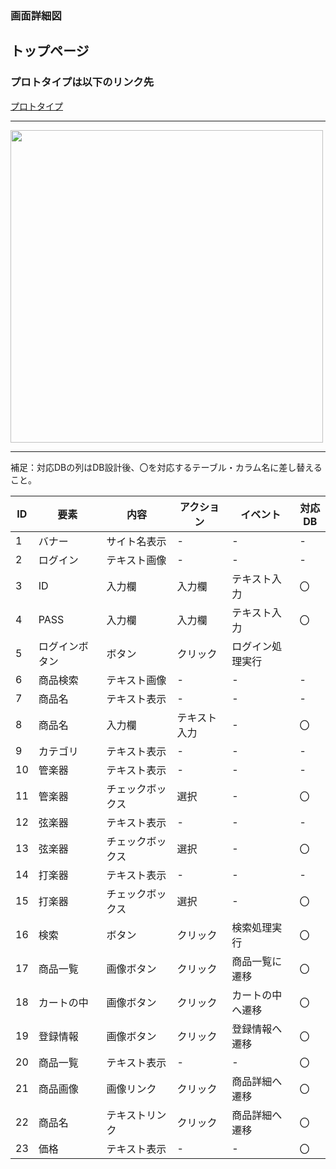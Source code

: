 ### 画面詳細図
## トップページ
### プロトタイプは以下のリンク先
[プロトタイプ](https://www.figma.com/file/M4AkxkyAofkF7tZel6BsWa/Untitled?node-id=0%3A1)
*****
<img src="../img/toppage.png" width="500">

*****
補足：対応DBの列はDB設計後、〇を対応するテーブル・カラム名に差し替えること。

| ID | 要素          | 内容     | アクション | イベント        | 対応DB |
|----|--------------|-----------|----------|----------------|--------|
|1   |バナー        |サイト名表示|-          |-               |-       |
|2   |ログイン      |テキスト画像|-          |-               |-       |
|3   |ID           |入力欄      |入力欄      |テキスト入力    |〇     |
|4   |PASS         |入力欄      |入力欄      |テキスト入力     |〇     |
|5   |ログインボタン|ボタン       |クリック    |ログイン処理実行|         |
|6   |商品検索　　　|テキスト画像　|-          |-              |-        |
|7   |商品名　　　　|テキスト表示　|-          |-              |-        |
|8   |商品名　　　　|入力欄　　　　|テキスト入力|-              |〇        |
|9   |カテゴリ　　　|テキスト表示　|-          |-              |-        |
|10  |管楽器　 　　 |テキスト表示　|-          |-              |-        |
|11  |管楽器　 　　 |チェックボックス|選択     |-              |〇        |
|12  |弦楽器　 　　 |テキスト表示　|-          |-              |-        |
|13  |弦楽器　 　　 |チェックボックス|選択     |-              |〇        |
|14  |打楽器　 　　 |テキスト表示　|-          |-              |-        |
|15  |打楽器　 　　 |チェックボックス|選択     |-              |〇        |
|16  |検索  　 　　 |ボタン　　　　|クリック   |検索処理実行　　　|〇        |
|17  |商品一覧　　 　|画像ボタン　　　|クリック   |商品一覧に遷移　|〇        |
|18  |カートの中　　 |画像ボタン　　　|クリック   |カートの中へ遷移|〇        |
|19  |登録情報　　　 |画像ボタン　　　|クリック   |登録情報へ遷移|〇        |
|20  |商品一覧　　　 |テキスト表示　　|-　　　   |-              |〇        |
|21  |商品画像　 　 |画像リンク　　　|クリック   |商品詳細へ遷移|〇        |
|22  |商品名　 　　 |テキストリンク　|クリック   |商品詳細へ遷移|〇        |
|23  |価格　　 　　 |テキスト表示　　|-         |-              |〇        |
